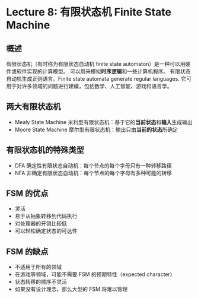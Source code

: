 # Lecture 8: 有限状态机 Finite State Machine

## 概述

有限状态机（有时称为有限状态自动机 finite state automaton）是一种可以用硬件或软件实现的计算模型。
可以用来模拟**时序逻辑**和一些计算机程序。
有限状态自动机生成正则语言。Finite state automata generate regular languages.
它可用于对许多领域的问题进行建模，包括数学、人工智能、游戏和语言学。

## 两大有限状态机

*   Mealy State Machine 米利型有限状态机：基于它的**当前状态**和**输入**生成输出
*   Moore State Machine 摩尔型有限状态机：输出只由**当前的状态**所确定

## 有限状态机的特殊类型

*   DFA 确定性有限状态自动机：每个节点的每个字母只有一种转移路径
*   NFA 非确定有限状态自动机：每个节点的每个字母有多种可能的转移

## FSM 的优点

*   灵活
*   易于从抽象转移到代码执行
*   对处理器的开销比较低
*   可以轻松确定状态的可达性

## FSM 的缺点

*   不适用于所有的领域
*   在游戏等领域，可能不需要 FSM 的预期特性（expected character）
*   状态转移的顺序不灵活
*   如果没有设计理念，那么大型的 FSM 将难以管理
